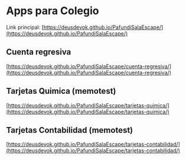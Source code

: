 # Apps para Colegio

Link principal: [https://deusdevok.github.io/PafundiSalaEscape/](https://deusdevok.github.io/PafundiSalaEscape/)

## Cuenta regresiva

[https://deusdevok.github.io/PafundiSalaEscape/cuenta-regresiva/](https://deusdevok.github.io/PafundiSalaEscape/cuenta-regresiva/)

## Tarjetas Quimica (memotest)

[https://deusdevok.github.io/PafundiSalaEscape/tarjetas-quimica/](https://deusdevok.github.io/PafundiSalaEscape/tarjetas-quimica/)

## Tarjetas Contabilidad (memotest)

[https://deusdevok.github.io/PafundiSalaEscape/tarjetas-contabilidad/](https://deusdevok.github.io/PafundiSalaEscape/tarjetas-contabilidad/)